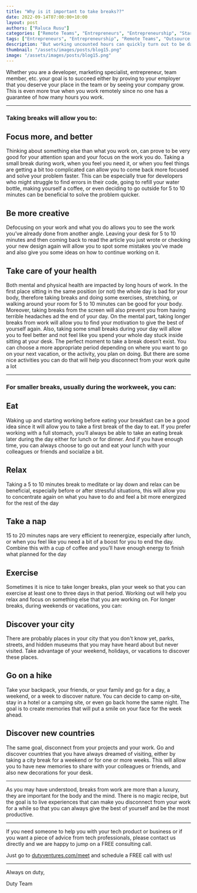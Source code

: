 ```yaml
---
title: "Why is it important to take breaks??"
date: 2022-09-14T07:00:00+10:00
layout: post
authors: ["Raluca Rusu"]
categories: ["Remote Teams", "Entrepreneurs", "Entrepreneurship", "Start-ups", "MVP", "Product", "Development", "Testing", "Launching"]
tags: ["Entrepreneurs", "Entrepreneurship", "Remote Teams", "Outsource Software", "Start-ups", "MVP", "Product", "Development", "Testing", "Launching"]
description: "But working uncounted hours can quickly turn out to be dangerous for physical and mental health, and the burn-out quickly arrives. So, think about taking breaks during your workday."
thumbnail: "/assets/images/posts/blog15.png"
image: "/assets/images/posts/blog15.png"
---
```


Whether you are a developer, marketing specialist, entrepreneur, team member, etc. your goal is to succeed either by proving to your employer that you deserve your place in the team or by seeing your company grow. This is even more true when you work remotely since no one has a guarantee of how many hours you work.

----

### Taking breaks will allow you to:

## Focus more, and better
Thinking about something else than what you work on, can prove to be very good for your attention span and your focus on the work you do. Taking a small break during work, when you feel you need it, or when you feel things are getting a bit too complicated can allow you to come back more focused and solve your problem faster. This can be especially true for developers who might struggle to find errors in their code, going to refill your water bottle, making yourself a coffee, or even deciding to go outside for 5 to 10 minutes can be beneficial to solve the problem quicker.

## Be more creative
Defocusing on your work and what you do allows you to see the work you’ve already done from another angle. Leaving your desk for 5 to 10 minutes and then coming back to read the article you just wrote or checking your new design again will allow you to spot some mistakes you’ve made and also give you some ideas on how to continue working on it.

## Take care of your health
Both mental and physical health are impacted by long hours of work. In the first place sitting in the same position (or not) the whole day is bad for your body, therefore taking breaks and doing some exercises, stretching, or walking around your room for 5 to 10 minutes can be good for your body. Moreover, taking breaks from the screen will also prevent you from having terrible headaches ad the end of your day.
On the mental part, taking longer breaks from work will allow you to find your motivation to give the best of yourself again. Also, taking some small breaks during your day will allow you to feel better and not feel like you spend your whole day stuck inside sitting at your desk.
The perfect moment to take a break doesn’t exist. You can choose a more appropriate period depending on where you want to go on your next vacation, or the activity, you plan on doing. But there are some nice activities you can do that will help you disconnect from your work quite a lot

----

### For smaller breaks, usually during the workweek, you can:
## Eat
Waking up and starting working before eating your breakfast can be a good idea since it will allow you to take a first break of the day to eat. If you prefer working with a full stomach, you’ll always be able to take an eating break later during the day either for lunch or for dinner. And if you have enough time, you can always choose to go out and eat your lunch with your colleagues or friends and socialize a bit.

## Relax
Taking a 5 to 10 minutes break to meditate or lay down and relax can be beneficial, especially before or after stressful situations, this will allow you to concentrate again on what you have to do and feel a bit more energized for the rest of the day

## Take a nap
15 to 20 minutes naps are very efficient to reenergize, especially after lunch, or when you feel like you need a bit of a boost for you to end the day. Combine this with a cup of coffee and you’ll have enough energy to finish what planned for the day

## Exercise
Sometimes it is nice to take longer breaks, plan your week so that you can exercise at least one to three days in that period. Working out will help you relax and focus on something else that you are working on.
For longer breaks, during weekends or vacations, you can:

## Discover your city
There are probably places in your city that you don't know yet, parks, streets, and hidden museums that you may have heard about but never visited. Take advantage of your weekend, holidays, or vacations to discover these places.

## Go on a hike
Take your backpack, your friends, or your family and go for a day, a weekend, or a week to discover nature. You can decide to camp on-site, stay in a hotel or a camping site, or even go back home the same night. The goal is to create memories that will put a smile on your face for the week ahead.

## Discover new countries
The same goal, disconnect from your projects and your work. Go and discover countries that you have always dreamed of visiting, either by taking a city break for a weekend or for one or more weeks. This will allow you to have new memories to share with your colleagues or friends, and also new decorations for your desk.

----

As you may have understood, breaks from work are more than a luxury, they are important for the body and the mind. There is no magic recipe, but the goal is to live experiences that can make you disconnect from your work for a while so that you can always give the best of yourself and be the most productive.

----

If you need someone to help you with your tech product or business or if you want a piece of advice from tech professionals, please contact us directly and we are happy to jump on a FREE consulting call.

Just go to [dutyventures.com/meet](https://dutyventures.com/meet) and schedule a FREE call with us! 

----------------------

Always on duty,

Duty Team
